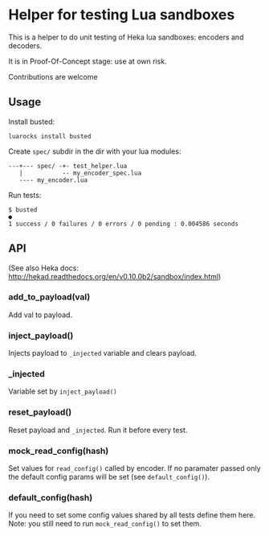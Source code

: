 Helper for testing Lua sandboxes
================================

This is a helper to do unit testing of Heka lua sandboxes: encoders and decoders.

It is in Proof-Of-Concept stage: use at own risk.

Contributions are welcome

Usage
-----

Install busted:
```
luarocks install busted
```

Create `spec/` subdir in the dir with your lua modules:
```
---+--- spec/ -+- test_helper.lua
   |           -- my_encoder_spec.lua
   ---- my_encoder.lua
```

Run tests:
```
$ busted
●
1 success / 0 failures / 0 errors / 0 pending : 0.004586 seconds
```

API
---

(See also Heka docs: http://hekad.readthedocs.org/en/v0.10.0b2/sandbox/index.html)

### add_to_payload(val)

Add val to payload.

### inject_payload()

Injects payload to `_injected` variable and clears payload.

### _injected

Variable set by `inject_payload()`

### reset_payload()

Reset payload and `_injected`. Run it before every test.

### mock_read_config(hash)

Set values for `read_config()` called by encoder.
If no paramater passed only the default config params will be set (see `default_config()`).

### default_config(hash)

If you need to set some config values shared by all tests define them here.
Note: you still need to run `mock_read_config()` to set them.
